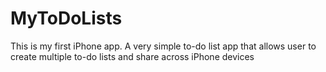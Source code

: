 MyToDoLists
============

This is my first iPhone app. A very simple to-do list app that allows user to create multiple to-do lists and share across iPhone devices
